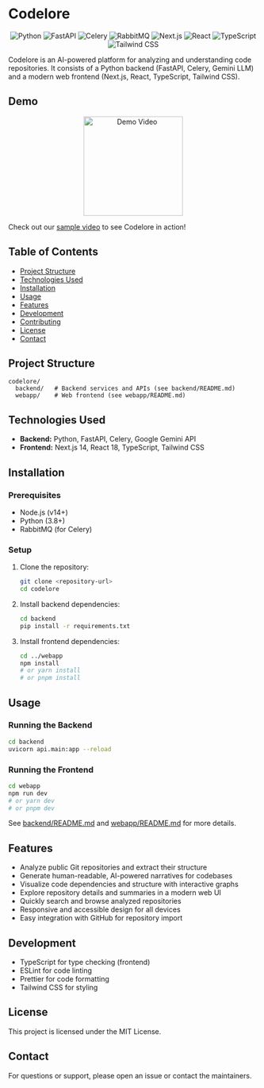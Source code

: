 # Codelore

<p align="center">
  <img src="https://img.shields.io/badge/Python-3.8+-blue?logo=python" alt="Python" />
  <img src="https://img.shields.io/badge/FastAPI-API-green?logo=fastapi" alt="FastAPI" />
  <img src="https://img.shields.io/badge/Celery-Task%20Queue-37814A?logo=celery" alt="Celery" />
  <img src="https://img.shields.io/badge/RabbitMQ-Broker-FF6600?logo=rabbitmq" alt="RabbitMQ" />
  <img src="https://img.shields.io/badge/Next.js-14-black?logo=next.js" alt="Next.js" />
  <img src="https://img.shields.io/badge/React-18-61DAFB?logo=react" alt="React" />
  <img src="https://img.shields.io/badge/TypeScript-Type%20Safe-3178C6?logo=typescript" alt="TypeScript" />
  <img src="https://img.shields.io/badge/Tailwind_CSS-Utility-38B2AC?logo=tailwindcss" alt="Tailwind CSS" />
</p>

Codelore is an AI-powered platform for analyzing and understanding code repositories. It consists of a Python backend (FastAPI, Celery, Gemini LLM) and a modern web frontend (Next.js, React, TypeScript, Tailwind CSS).

## Demo

<p align="center">
  <a href="samples/samplevideo.mp4">
    <img src="https://img.shields.io/badge/Watch-Demo_Video-FF0000?logo=youtube&logoColor=white" alt="Demo Video" width="200"/>
  </a>
</p>

Check out our [sample video](samples/samplevideo.mp4) to see Codelore in action!

## Table of Contents
- [Project Structure](#project-structure)
- [Technologies Used](#technologies-used)
- [Installation](#installation)
- [Usage](#usage)
- [Features](#features)
- [Development](#development)
- [Contributing](#contributing)
- [License](#license)
- [Contact](#contact)

## Project Structure
```
codelore/
  backend/   # Backend services and APIs (see backend/README.md)
  webapp/    # Web frontend (see webapp/README.md)
```

## Technologies Used
- **Backend:** Python, FastAPI, Celery, Google Gemini API
- **Frontend:** Next.js 14, React 18, TypeScript, Tailwind CSS

## Installation
### Prerequisites
- Node.js (v14+)
- Python (3.8+)
- RabbitMQ (for Celery)

### Setup
1. Clone the repository:
   ```bash
   git clone <repository-url>
   cd codelore
   ```
2. Install backend dependencies:
   ```bash
   cd backend
   pip install -r requirements.txt
   ```
3. Install frontend dependencies:
   ```bash
   cd ../webapp
   npm install
   # or yarn install
   # or pnpm install
   ```

## Usage
### Running the Backend
```bash
cd backend
uvicorn api.main:app --reload
```

### Running the Frontend
```bash
cd webapp
npm run dev
# or yarn dev
# or pnpm dev
```

See [backend/README.md](backend/README.md) and [webapp/README.md](webapp/README.md) for more details.

## Features
- Analyze public Git repositories and extract their structure
- Generate human-readable, AI-powered narratives for codebases
- Visualize code dependencies and structure with interactive graphs
- Explore repository details and summaries in a modern web UI
- Quickly search and browse analyzed repositories
- Responsive and accessible design for all devices
- Easy integration with GitHub for repository import

## Development
- TypeScript for type checking (frontend)
- ESLint for code linting
- Prettier for code formatting
- Tailwind CSS for styling

## License
This project is licensed under the MIT License.

## Contact
For questions or support, please open an issue or contact the maintainers.
